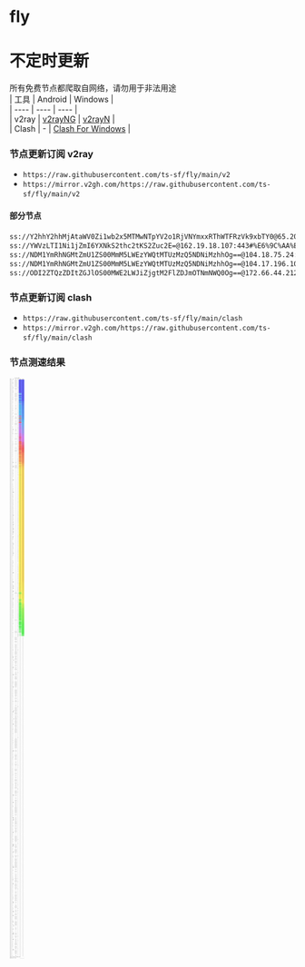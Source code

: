 # fly
# 不定时更新
所有免费节点都爬取自网络，请勿用于非法用途  
|  工具  | Android  | Windows  |  
|  ----  | ----   | ----  |  
| v2ray  | [v2rayNG](https://github.com/2dust/v2rayNG/releases) | [v2rayN](https://github.com/2dust/v2rayN/releases) |  
| Clash  | - | [Clash For Windows](https://github.com/2dust/clashN/releases) | 
  
### 节点更新订阅  v2ray
- `https://raw.githubusercontent.com/ts-sf/fly/main/v2`  
- `https://mirror.v2gh.com/https://raw.githubusercontent.com/ts-sf/fly/main/v2`  

#### 部分节点  
``` 
ss://Y2hhY2hhMjAtaWV0Zi1wb2x5MTMwNTpYV2o1RjVNYmxxRThWTFRzVk9xbTY0@65.20.78.250:37262#%E6%9C%AA%E7%9F%A52
ss://YWVzLTI1Ni1jZmI6YXNkS2thc2tKS2Zuc2E=@162.19.18.107:443#%E6%9C%AA%E7%9F%A53
ss://NDM1YmRhNGMtZmU1ZS00MmM5LWEzYWQtMTUzMzQ5NDNiMzhhOg==@104.18.75.24:80#%E6%9C%AA%E7%9F%A54
ss://NDM1YmRhNGMtZmU1ZS00MmM5LWEzYWQtMTUzMzQ5NDNiMzhhOg==@104.17.196.103:80#%E6%9C%AA%E7%9F%A55
ss://ODI2ZTQzZDItZGJlOS00MWE2LWJiZjgtM2FlZDJmOTNmNWQ0Og==@172.66.44.212:443#%E6%9C%AA%E7%9F%A56
```
### 节点更新订阅  clash
- `https://raw.githubusercontent.com/ts-sf/fly/main/clash`  
- `https://mirror.v2gh.com/https://raw.githubusercontent.com/ts-sf/fly/main/clash`  

### 节点测速结果
![image](traffic.png)
